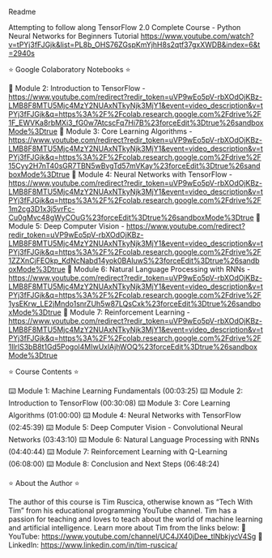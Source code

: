 Readme

Attempting to follow along
TensorFlow 2.0 Complete Course - Python Neural Networks for Beginners Tutorial
https://www.youtube.com/watch?v=tPYj3fFJGjk&list=PL8b_OHS76ZGspKmYjhH8s2qtf37gxXWDB&index=6&t=2940s

⭐️ Google Colaboratory Notebooks ⭐️

📕 Module 2: Introduction to TensorFlow - https://www.youtube.com/redirect?redir_token=uVP9wEo5pV-rbXOdOjKBz-LMB8F8MTU5Mjc4MzY2NUAxNTkyNjk3MjY1&event=video_description&v=tPYj3fFJGjk&q=https%3A%2F%2Fcolab.research.google.com%2Fdrive%2F1F_EWVKa8rbMXi3_fG0w7AtcscFq7Hi7B%23forceEdit%3Dtrue%26sandboxMode%3Dtrue
📗 Module 3: Core Learning Algorithms - https://www.youtube.com/redirect?redir_token=uVP9wEo5pV-rbXOdOjKBz-LMB8F8MTU5Mjc4MzY2NUAxNTkyNjk3MjY1&event=video_description&v=tPYj3fFJGjk&q=https%3A%2F%2Fcolab.research.google.com%2Fdrive%2F15Cyy2H7nT40sGR7TBN5wBvgTd57mVKay%23forceEdit%3Dtrue%26sandboxMode%3Dtrue
📘 Module 4: Neural Networks with TensorFlow - https://www.youtube.com/redirect?redir_token=uVP9wEo5pV-rbXOdOjKBz-LMB8F8MTU5Mjc4MzY2NUAxNTkyNjk3MjY1&event=video_description&v=tPYj3fFJGjk&q=https%3A%2F%2Fcolab.research.google.com%2Fdrive%2F1m2cg3D1x3j5vrFc-Cu0gMvc48gWyCOuG%23forceEdit%3Dtrue%26sandboxMode%3Dtrue
📙 Module 5: Deep Computer Vision - https://www.youtube.com/redirect?redir_token=uVP9wEo5pV-rbXOdOjKBz-LMB8F8MTU5Mjc4MzY2NUAxNTkyNjk3MjY1&event=video_description&v=tPYj3fFJGjk&q=https%3A%2F%2Fcolab.research.google.com%2Fdrive%2F1ZZXnCjFEOkp_KdNcNabd14yok0BAIuwS%23forceEdit%3Dtrue%26sandboxMode%3Dtrue
📔 Module 6: Natural Language Processing with RNNs -  https://www.youtube.com/redirect?redir_token=uVP9wEo5pV-rbXOdOjKBz-LMB8F8MTU5Mjc4MzY2NUAxNTkyNjk3MjY1&event=video_description&v=tPYj3fFJGjk&q=https%3A%2F%2Fcolab.research.google.com%2Fdrive%2F1ysEKrw_LE2jMndo1snrZUh5w87LQsCxk%23forceEdit%3Dtrue%26sandboxMode%3Dtrue
📒 Module 7: Reinforcement Learning -  https://www.youtube.com/redirect?redir_token=uVP9wEo5pV-rbXOdOjKBz-LMB8F8MTU5Mjc4MzY2NUAxNTkyNjk3MjY1&event=video_description&v=tPYj3fFJGjk&q=https%3A%2F%2Fcolab.research.google.com%2Fdrive%2F1IlrlS3bB8t1Gd5Pogol4MIwUxlAjhWOQ%23forceEdit%3Dtrue%26sandboxMode%3Dtrue


⭐️ Course Contents ⭐️

⌨️ Module 1: Machine Learning Fundamentals (00:03:25)
⌨️ Module 2: Introduction to TensorFlow (00:30:08)
⌨️ Module 3: Core Learning Algorithms (01:00:00)
⌨️ Module 4: Neural Networks with TensorFlow (02:45:39)
⌨️ Module 5: Deep Computer Vision - Convolutional Neural Networks (03:43:10)
⌨️ Module 6: Natural Language Processing with RNNs (04:40:44)
⌨️ Module 7: Reinforcement Learning with Q-Learning (06:08:00)
⌨️ Module 8: Conclusion and Next Steps (06:48:24)


⭐️ About the Author ⭐️

The author of this course is Tim Ruscica, otherwise known as “Tech With Tim” from his educational programming YouTube channel. Tim has a passion for teaching and loves to teach about the world of machine learning and artificial intelligence. Learn more about Tim from the links below:
🔗 YouTube: https://www.youtube.com/channel/UC4JX40jDee_tINbkjycV4Sg
🔗 LinkedIn: https://www.linkedin.com/in/tim-ruscica/